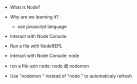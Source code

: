 * What is Node?
* Why are we learning it?
    * use javascript language


* Interact with Node Console
* Run a file with NodeREPL

* interact with Node Console: node
* run a file usin node: node <filename> 或 nodemon <filename>
* Use "nodemon <filename>" instead of "node <filename>" to automaticaly refresh